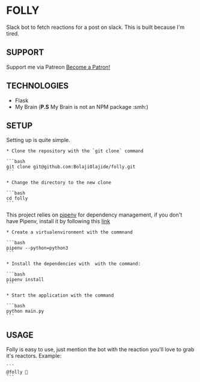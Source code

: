# FOLLY

Slack bot to fetch reactions for a post on slack. This is built because I'm tired.

## SUPPORT

Support me via Patreon
<a href="https://www.patreon.com/bePatron?u=14962348" data-patreon-widget-type="become-patron-button">Become a Patron!</a><script async src="https://c6.patreon.com/becomePatronButton.bundle.js"></script>

## TECHNOLOGIES

- Flask
- My Brain (**P.S** My Brain is not an NPM package :smh:)

## SETUP

Setting up is quite simple.

    * Clone the repository with the `git clone` command

    ```bash
    git clone git@github.com:BolajiOlajide/folly.git
    ```

    * Change the directory to the new clone

    ```bash
    cd folly
    ```

This project relies on [pipenv](https://docs.pipenv.org/en/latest/) for dependency management, if you don't have Pipenv, install it by following this [link](https://docs.pipenv.org/en/latest/)

    * Create a virtualenvironment with the commnand

    ```bash
    pipenv --python=python3
    ```

    * Install the dependencies with  with the command:

    ```bash
    pipenv install
    ```

    * Start the application with the command

    ```bash
    python main.py
    ```

## USAGE

Folly is easy to use, just mention the bot with the reaction you'll love to grab it's reactors.
Example:

    ```
    @folly 🚀
    ```
